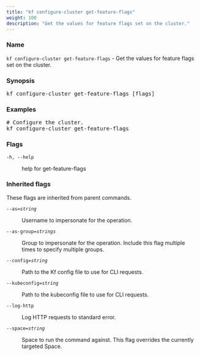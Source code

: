 ```yaml
---
title: "kf configure-cluster get-feature-flags"
weight: 100
description: "Get the values for feature flags set on the cluster."
---
```

### Name

<code translate="no">kf configure-cluster get-feature-flags</code> - Get the values for feature flags set on the cluster.

### Synopsis

<pre translate="no">kf configure-cluster get-feature-flags [flags]</pre>

### Examples

<pre translate="no">
# Configure the cluster.
kf configure-cluster get-feature-flags
</pre>

### Flags

<dl>
<dt><code translate="no">-h, --help</code></dt>
<dd><p>help for get-feature-flags</p>
</dd>
</dl>


### Inherited flags

These flags are inherited from parent commands.

<dl>
<dt><code translate="no">--as=<var translate="no">string</var></code></dt>
<dd><p>Username to impersonate for the operation.</p>
</dd>
<dt><code translate="no">--as-group=<var translate="no">strings</var></code></dt>
<dd><p>Group to impersonate for the operation. Include this flag multiple times to specify multiple groups.</p>
</dd>
<dt><code translate="no">--config=<var translate="no">string</var></code></dt>
<dd><p>Path to the Kf config file to use for CLI requests.</p>
</dd>
<dt><code translate="no">--kubeconfig=<var translate="no">string</var></code></dt>
<dd><p>Path to the kubeconfig file to use for CLI requests.</p>
</dd>
<dt><code translate="no">--log-http</code></dt>
<dd><p>Log HTTP requests to standard error.</p>
</dd>
<dt><code translate="no">--space=<var translate="no">string</var></code></dt>
<dd><p>Space to run the command against. This flag overrides the currently targeted Space.</p>
</dd>
</dl>


